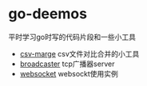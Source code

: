 # go-deemos
平时学习go时写的代码片段和一些小工具
- [csv-marge](./csv-merge) csv文件对比合并的小工具
- [broadcaster](./broadcaster) tcp广播器server
- [websocket](./websocket) websockt使用实例

